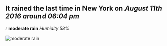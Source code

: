 ## It rained the last time in New York on *August 11th 2016 around 06:04 pm*
💧  **moderate rain** *Humidity 58%*

![moderate rain](http://openweathermap.org/img/w/10d.png)
